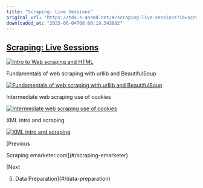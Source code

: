 ```yaml
---
title: "Scraping: Live Sessions"
original_url: "https://tds.s-anand.net/#/scraping-live-sessions?id=scraping-live-sessions"
downloaded_at: "2025-06-04T08:08:19.343802"
---
```

[Scraping: Live Sessions](#/scraping-live-sessions?id=scraping-live-sessions)
-----------------------------------------------------------------------------

[![Intro to Web scraping and HTML](https://i.ytimg.com/vi_webp/cAriusuJsmw/sddefault.webp)](https://youtu.be/cAriusuJsmw)

Fundamentals of web scraping with urllib and BeautifulSoup

[![Fundamentals of web scraping with urllib and BeautifulSoup](https://i.ytimg.com/vi_webp/I3auyTYORTs/sddefault.webp)](https://youtu.be/I3auyTYORTs)

Intermediate web scraping use of cookies

[![Intermediate web scraping use of cookies](https://i.ytimg.com/vi_webp/DryMIxMf3VU/sddefault.webp)](https://youtu.be/DryMIxMf3VU)

XML intro and scraping

[![XML intro and scraping](https://i.ytimg.com/vi_webp/8S_jvsjtaYg/sddefault.webp)](https://youtu.be/8S_jvsjtaYg)

[Previous

Scraping emarketer.com](#/scraping-emarketer)

[Next

5. Data Preparation](#/data-preparation)